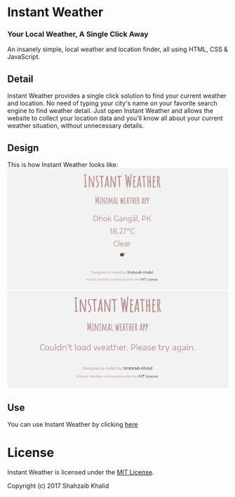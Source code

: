 # Instant Weather
### Your Local Weather, A Single Click Away

An insanely simple, local weather and location finder, all using HTML, CSS &amp; JavaScript.

## Detail
Instant Weather provides a single click solution to find your current weather and location. No need of typing your city's name on your favorite search engine to find weather detail. Just open Instant Weather and allows the website to collect your location data and you'll know all about your current weather situation, without unnecessary details.

## Design
This is how Instant Weather looks like:
![instant-weather](./images/instant-weather-1.png)
![instant-weather](./images/instant-weather-2.png)

## Use
You can use Instant Weather by clicking [here](https://shahzaibkhalid.github.io/instant-weather/)

# License
Instant Weather is licensed under the [MIT License](https://github.com/shahzaibkhalid/instant-weather/blob/master/LICENSE.txt).

Copyright (c) 2017 Shahzaib Khalid
